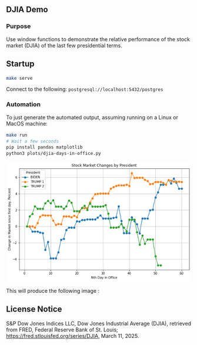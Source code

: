 ## DJIA Demo

### Purpose

Use window functions to demonstrate the relative performance
of the stock market (DJIA) of the last few presidential terms.

## Startup

```bash
make serve
```

Connect to the following: `postgresql://localhost:5432/postgres`

### Automation
To just generate the automated output, assuming running on a Linux or MacOS machine:

```bash
make run
# Wait a few seconds
pip install pandas matplotlib
python3 plots/djia-days-in-office.py
```

![chart](plots/djia-days-in-office.png "Plot")

This will produce the following image :

## License Notice

S&P Dow Jones Indices LLC, Dow Jones Industrial Average (DJIA),
retrieved from FRED, Federal Reserve Bank of St. Louis;
https://fred.stlouisfed.org/series/DJIA, March 11, 2025.